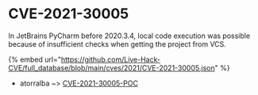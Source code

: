 # CVE-2021-30005

In JetBrains PyCharm before 2020.3.4, local code execution was possible because of insufficient checks when getting the project from VCS.

{% embed url="https://github.com/Live-Hack-CVE/full_database/blob/main/cves/2021/CVE-2021-30005.json" %}


* atorralba ~> [CVE-2021-30005-POC](https://zeste.alice-snow.ru/2021/database/cve-2021-30005/cve-2021-30005-poc-atorralba)